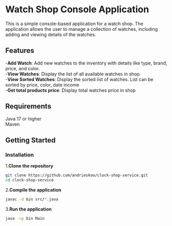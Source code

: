 # Watch Shop Console Application

This is a simple console-based application for a watch shop. The application allows the user to manage a collection of watches, including adding and viewing details of the watches.

## Features
-**Add Watch**: Add new watches to the inventory with details like type, brand, price, and color.  
-**View Watches**: Display the list of all available watches in shop.  
-**View Sorted Watches**: Display the sorted list of watches. List can be sorted by price, color, date income  
-**Get total products price**: Display total watches price in shop  

## Requirements
Java 17 or higher  
Maven  

## Getting Started
### Installation
1.**Clone the repository**
```bash 
git clone https://github.com/andrieskoo/clock-shop-service.git
cd clock-shop-service
```

2.**Compile the application**
```bash
javac -d bin src/*.java
```

3.**Run the application**
```bash 
java -cp bin Main
```

